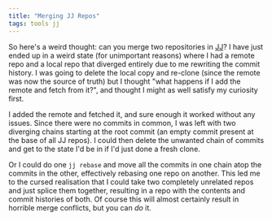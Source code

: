 ```yaml
---
title: "Merging JJ Repos"
tags: tools jj
---
```


So here's a weird thought: can you merge two repositories in [JJ](https://github.com/martinvonz/jj)? I have just ended up in a weird state (for unimportant reasons) where I had a remote repo and a local repo that diverged entirely due to me rewriting the commit history. I was going to delete the local copy and re-clone (since the remote was now the source of truth) but I thought "what happens if I add the remote and fetch from it?", and thought I might as well satisfy my curiosity first.

I added the remote and fetched it, and sure enough it worked without any issues. Since there were no commits in common, I was left with two diverging chains starting at the root commit (an empty commit present at the base of all JJ repos). I could then delete the unwanted chain of commits and get to the state I'd be in if I'd just done a fresh clone.

Or I could do one `jj rebase` and move all the commits in one chain atop the commits in the other, effectively rebasing one repo on another. This led me to the cursed realisation that I could take two completely unrelated repos and just splice them together, resulting in a repo with the contents and commit histories of both. Of course this will almost certainly result in horrible merge conflicts, but you can _do_ it.

